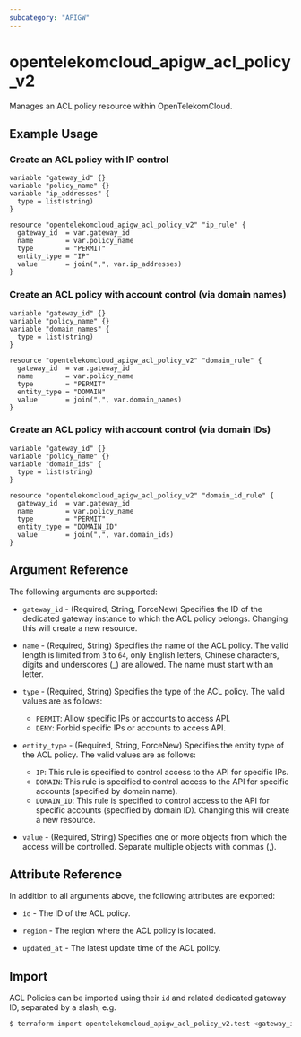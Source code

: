 ```yaml
---
subcategory: "APIGW"
---
```


# opentelekomcloud_apigw_acl_policy_v2

Manages an ACL policy resource within OpenTelekomCloud.

## Example Usage

### Create an ACL policy with IP control

```hcl
variable "gateway_id" {}
variable "policy_name" {}
variable "ip_addresses" {
  type = list(string)
}

resource "opentelekomcloud_apigw_acl_policy_v2" "ip_rule" {
  gateway_id  = var.gateway_id
  name        = var.policy_name
  type        = "PERMIT"
  entity_type = "IP"
  value       = join(",", var.ip_addresses)
}
```

### Create an ACL policy with account control (via domain names)

```hcl
variable "gateway_id" {}
variable "policy_name" {}
variable "domain_names" {
  type = list(string)
}

resource "opentelekomcloud_apigw_acl_policy_v2" "domain_rule" {
  gateway_id  = var.gateway_id
  name        = var.policy_name
  type        = "PERMIT"
  entity_type = "DOMAIN"
  value       = join(",", var.domain_names)
}
```

### Create an ACL policy with account control (via domain IDs)

```hcl
variable "gateway_id" {}
variable "policy_name" {}
variable "domain_ids" {
  type = list(string)
}

resource "opentelekomcloud_apigw_acl_policy_v2" "domain_id_rule" {
  gateway_id  = var.gateway_id
  name        = var.policy_name
  type        = "PERMIT"
  entity_type = "DOMAIN_ID"
  value       = join(",", var.domain_ids)
}
```

## Argument Reference

The following arguments are supported:
* `gateway_id` - (Required, String, ForceNew) Specifies the ID of the dedicated gateway instance to which the ACL
  policy belongs.
  Changing this will create a new resource.

* `name` - (Required, String) Specifies the name of the ACL policy.
  The valid length is limited from `3` to `64`, only English letters, Chinese characters, digits and underscores (_) are
  allowed. The name must start with an letter.

* `type` - (Required, String) Specifies the type of the ACL policy.
  The valid values are as follows:
  + `PERMIT`: Allow specific IPs or accounts to access API.
  + `DENY`: Forbid specific IPs or accounts to access API.

* `entity_type` - (Required, String, ForceNew) Specifies the entity type of the ACL policy.
  The valid values are as follows:
  + `IP`: This rule is specified to control access to the API for specific IPs.
  + `DOMAIN`: This rule is specified to control access to the API for specific accounts (specified by domain name).
  + `DOMAIN_ID`: This rule is specified to control access to the API for specific accounts (specified by domain ID).
  Changing this will create a new resource.

* `value` - (Required, String) Specifies one or more objects from which the access will be controlled.
  Separate multiple objects with commas (,).

## Attribute Reference

In addition to all arguments above, the following attributes are exported:

* `id` - The ID of the ACL policy.

* `region` - The region where the ACL policy is located.

* `updated_at` - The latest update time of the ACL policy.

## Import

ACL Policies can be imported using their `id` and related dedicated gateway ID, separated by a slash, e.g.

```bash
$ terraform import opentelekomcloud_apigw_acl_policy_v2.test <gateway_id>/<id>
```
